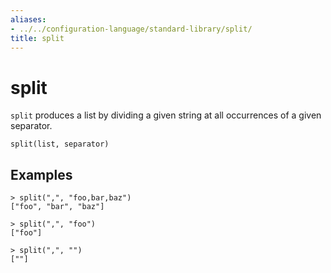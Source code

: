 ```yaml
---
aliases:
- ../../configuration-language/standard-library/split/
title: split
---
```


# split

`split` produces a list by dividing a given string at all occurrences of a given separator.

```
split(list, separator)
```

## Examples

```
> split(",", "foo,bar,baz")
["foo", "bar", "baz"]

> split(",", "foo")
["foo"]

> split(",", "")
[""]
```
